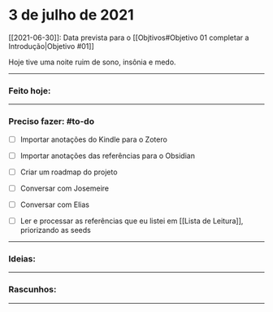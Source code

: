 # 3 de julho de 2021

[[2021-06-30]]: Data prevista para o [[Objtivos#Objetivo 01 completar a Introdução|Objetivo #01]]

Hoje tive uma noite ruim de sono, insônia e medo.

----
### Feito hoje:

---

### Preciso fazer: #to-do
 - [ ] Importar anotações do Kindle para o Zotero
- [ ] Importar anotações das referências para o Obsidian
- [ ] Criar um roadmap do projeto
- [ ] Conversar com Josemeire
- [ ] Conversar com Elias

- [ ] Ler e processar as referências que eu listei em [[Lista de Leitura]], priorizando as seeds

---

### Ideias:


---

### Rascunhos:


---